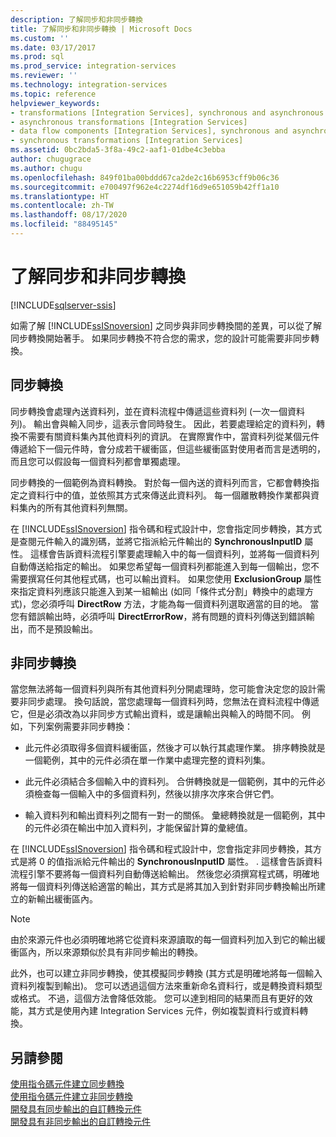 ```yaml
---
description: 了解同步和非同步轉換
title: 了解同步和非同步轉換 | Microsoft Docs
ms.custom: ''
ms.date: 03/17/2017
ms.prod: sql
ms.prod_service: integration-services
ms.reviewer: ''
ms.technology: integration-services
ms.topic: reference
helpviewer_keywords:
- transformations [Integration Services], synchronous and asynchronous
- asynchronous transformations [Integration Services]
- data flow components [Integration Services], synchronous and asynchronous
- synchronous transformations [Integration Services]
ms.assetid: 0bc2bda5-3f8a-49c2-aaf1-01dbe4c3ebba
author: chugugrace
ms.author: chugu
ms.openlocfilehash: 849f01ba00bddd67ca2de2c16b6953cff9b06c36
ms.sourcegitcommit: e700497f962e4c2274df16d9e651059b42ff1a10
ms.translationtype: HT
ms.contentlocale: zh-TW
ms.lasthandoff: 08/17/2020
ms.locfileid: "88495145"
---
```

# <a name="understanding-synchronous-and-asynchronous-transformations"></a>了解同步和非同步轉換

[!INCLUDE[sqlserver-ssis](../includes/applies-to-version/sqlserver-ssis.md)]


  如需了解 [!INCLUDE[ssISnoversion](../includes/ssisnoversion-md.md)] 之同步與非同步轉換間的差異，可以從了解同步轉換開始著手。 如果同步轉換不符合您的需求，您的設計可能需要非同步轉換。  
  
## <a name="synchronous-transformations"></a>同步轉換  
 同步轉換會處理內送資料列，並在資料流程中傳遞這些資料列 (一次一個資料列)。 輸出會與輸入同步，這表示會同時發生。 因此，若要處理給定的資料列，轉換不需要有關資料集內其他資料列的資訊。 在實際實作中，當資料列從某個元件傳遞給下一個元件時，會分成若干緩衝區，但這些緩衝區對使用者而言是透明的，而且您可以假設每一個資料列都會單獨處理。  
  
 同步轉換的一個範例為資料轉換。 對於每一個內送的資料列而言，它都會轉換指定之資料行中的值，並依照其方式來傳送此資料列。 每一個離散轉換作業都與資料集內的所有其他資料列無關。  
  
 在 [!INCLUDE[ssISnoversion](../includes/ssisnoversion-md.md)] 指令碼和程式設計中，您會指定同步轉換，其方式是查閱元件輸入的識別碼，並將它指派給元件輸出的 **SynchronousInputID** 屬性。 這樣會告訴資料流程引擎要處理輸入中的每一個資料列，並將每一個資料列自動傳送給指定的輸出。 如果您希望每一個資料列都能進入到每一個輸出，您不需要撰寫任何其他程式碼，也可以輸出資料。 如果您使用 **ExclusionGroup** 屬性來指定資料列應該只能進入到某一組輸出 (如同「條件式分割」轉換中的處理方式)，您必須呼叫 **DirectRow** 方法，才能為每一個資料列選取適當的目的地。 當您有錯誤輸出時，必須呼叫 **DirectErrorRow**，將有問題的資料列傳送到錯誤輸出，而不是預設輸出。  
  
## <a name="asynchronous-transformations"></a>非同步轉換  
 當您無法將每一個資料列與所有其他資料列分開處理時，您可能會決定您的設計需要非同步處理。 換句話說，當您處理每一個資料列時，您無法在資料流程中傳遞它，但是必須改為以非同步方式輸出資料，或是讓輸出與輸入的時間不同。 例如，下列案例需要非同步轉換：  
  
-   此元件必須取得多個資料緩衝區，然後才可以執行其處理作業。 排序轉換就是一個範例，其中的元件必須在單一作業中處理完整的資料列集。  
  
-   此元件必須結合多個輸入中的資料列。 合併轉換就是一個範例，其中的元件必須檢查每一個輸入中的多個資料列，然後以排序次序來合併它們。  
  
-   輸入資料列和輸出資料列之間有一對一的關係。 彙總轉換就是一個範例，其中的元件必須在輸出中加入資料列，才能保留計算的彙總值。  
  
 在 [!INCLUDE[ssISnoversion](../includes/ssisnoversion-md.md)] 指令碼和程式設計中，您會指定非同步轉換，其方式是將 0 的值指派給元件輸出的 **SynchronousInputID** 屬性。 . 這樣會告訴資料流程引擎不要將每一個資料列自動傳送給輸出。 然後您必須撰寫程式碼，明確地將每一個資料列傳送給適當的輸出，其方式是將其加入到針對非同步轉換輸出所建立的新輸出緩衝區內。  
  
> [!NOTE]  
>  由於來源元件也必須明確地將它從資料來源讀取的每一個資料列加入到它的輸出緩衝區內，所以來源類似於具有非同步輸出的轉換。  
  
 此外，也可以建立非同步轉換，使其模擬同步轉換 (其方式是明確地將每一個輸入資料列複製到輸出)。 您可以透過這個方法來重新命名資料行，或是轉換資料類型或格式。 不過，這個方法會降低效能。 您可以達到相同的結果而且有更好的效能，其方式是使用內建 Integration Services 元件，例如複製資料行或資料轉換。  
  
## <a name="see-also"></a>另請參閱  
 [使用指令碼元件建立同步轉換](../integration-services/extending-packages-scripting-data-flow-script-component-types/creating-a-synchronous-transformation-with-the-script-component.md)   
 [使用指令碼元件建立非同步轉換](../integration-services/extending-packages-scripting-data-flow-script-component-types/creating-an-asynchronous-transformation-with-the-script-component.md)   
 [開發具有同步輸出的自訂轉換元件](../integration-services/extending-packages-custom-objects-data-flow-types/developing-a-custom-transformation-component-with-synchronous-outputs.md)   
 [開發具有非同步輸出的自訂轉換元件](../integration-services/extending-packages-custom-objects-data-flow-types/developing-a-custom-transformation-component-with-asynchronous-outputs.md)  
  
  

